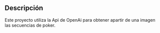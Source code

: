 ## Descripción
Este proyecto utiliza la Api de OpenAi para obtener apartir de una imagen las secuencias de poker.
